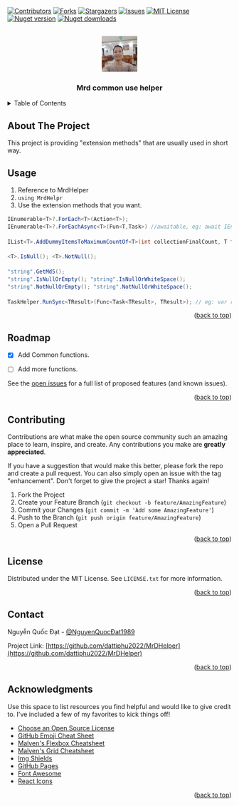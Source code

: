 <div id="top"></div>

[![Contributors][contributors-shield]][contributors-url]
[![Forks][forks-shield]][forks-url]
[![Stargazers][stars-shield]][stars-url]
[![Issues][issues-shield]][issues-url]
[![MIT License][license-shield]][license-url]
[![Nuget version][nugetversion-shield]][nugetversion-url]
[![Nuget downloads][nugetdownload-shield]][nugetdownload-url]



<!-- PROJECT LOGO -->
<br />
<div align="center">
  <a href="https://github.com/dattiphu2022/MrDHelper">
    <img src="Images/logo.jpg" alt="Logo" width="80" height="80">
  </a>

  <h3 align="center">Mrd common use helper</h3>
</div>



<!-- TABLE OF CONTENTS -->
<details>
  <summary>Table of Contents</summary>
  <ol>
    <li>
      <a href="#about-the-project">About The Project</a>      
    </li>    
    <li><a href="#usage">Usage</a></li>
    <li><a href="#roadmap">Roadmap</a></li>
    <li><a href="#contributing">Contributing</a></li>
    <li><a href="#license">License</a></li>
    <li><a href="#contact">Contact</a></li>
    <li><a href="#acknowledgments">Acknowledgments</a></li>
  </ol>
</details>



<!-- ABOUT THE PROJECT -->
## About The Project

This project is providing "extension methods" that are usually used in short way.


<!-- USAGE EXAMPLES -->
## Usage

1. Reference to MrdHelper
2. ```using MrdHelpr```
3. Use the extension methods that you want.

```c#
IEnumerable<T>?.ForEach<T>(Action<T>);
IEnumerable<T>?.ForEachAsync<T>(Fun<T,Task>) //awaitable, eg: await IEnumerable<T>?.ForEachAsync(async (t)=> { await Task.Delay(10); });

IList<T>.AddDummyItemsToMaximumCountOf<T>(int collectionFinalCount, T fillValue);

<T>.IsNull(); <T>.NotNull();

"string".GetMd5();
"string".IsNullOrEmpty(); "string".IsNullOrWhiteSpace();
"string".NotNullOrEmpty(); "string".NotNullOrWhiteSpace();

TaskHelper.RunSync<TResult>(Func<Task<TResult>, TResult>); // eg: var result = TaskHelper.RunSync<TResult>(()=>GetResultAsync());
```
<p align="right">(<a href="#top">back to top</a>)</p>



<!-- ROADMAP -->
## Roadmap

- [x] Add Common functions.
- [ ] Add more functions.


See the [open issues](https://github.com/dattiphu2022/MrDHelper/issues) for a full list of proposed features (and known issues).

<p align="right">(<a href="#top">back to top</a>)</p>



<!-- CONTRIBUTING -->
## Contributing

Contributions are what make the open source community such an amazing place to learn, inspire, and create. Any contributions you make are **greatly appreciated**.

If you have a suggestion that would make this better, please fork the repo and create a pull request. You can also simply open an issue with the tag "enhancement".
Don't forget to give the project a star! Thanks again!

1. Fork the Project
2. Create your Feature Branch (`git checkout -b feature/AmazingFeature`)
3. Commit your Changes (`git commit -m 'Add some AmazingFeature'`)
4. Push to the Branch (`git push origin feature/AmazingFeature`)
5. Open a Pull Request

<p align="right">(<a href="#top">back to top</a>)</p>



<!-- LICENSE -->
## License

Distributed under the MIT License. See `LICENSE.txt` for more information.

<p align="right">(<a href="#top">back to top</a>)</p>



<!-- CONTACT -->
## Contact

Nguyễn Quốc Đạt - [@NguyenQuocĐat1989](https://www.facebook.com/NguyenQuocDat1989)

Project Link: [https://github.com/dattiphu2022/MrDHelper](https://github.com/dattiphu2022/MrDHelper)

<p align="right">(<a href="#top">back to top</a>)</p>



<!-- ACKNOWLEDGMENTS -->
## Acknowledgments

Use this space to list resources you find helpful and would like to give credit to. I've included a few of my favorites to kick things off!

* [Choose an Open Source License](https://choosealicense.com)
* [GitHub Emoji Cheat Sheet](https://www.webpagefx.com/tools/emoji-cheat-sheet)
* [Malven's Flexbox Cheatsheet](https://flexbox.malven.co/)
* [Malven's Grid Cheatsheet](https://grid.malven.co/)
* [Img Shields](https://shields.io)
* [GitHub Pages](https://pages.github.com)
* [Font Awesome](https://fontawesome.com)
* [React Icons](https://react-icons.github.io/react-icons/search)

<p align="right">(<a href="#top">back to top</a>)</p>



<!-- MARKDOWN LINKS & IMAGES -->
<!-- https://www.markdownguide.org/basic-syntax/#reference-style-links -->
[contributors-shield]: https://img.shields.io/github/contributors/dattiphu2022/MrDHelper?style=for-the-badge
[contributors-url]: https://github.com/dattiphu2022/MrDHelper/graphs/contributors
[forks-shield]: https://img.shields.io/github/forks/dattiphu2022/MrDHelper?style=for-the-badge
[forks-url]: https://github.com/dattiphu2022/MrDHelper/network/members
[stars-shield]: https://img.shields.io/github/stars/dattiphu2022/MrDHelper?style=for-the-badge
[stars-url]: https://github.com/dattiphu2022/MrDHelper/stargazers
[issues-shield]: https://img.shields.io/github/issues/dattiphu2022/MrDHelper?style=for-the-badge
[issues-url]: https://github.com/dattiphu2022/MrDHelper/issues
[license-shield]: https://img.shields.io/github/license/dattiphu2022/MrDHelper?style=for-the-badge
[license-url]: https://github.com/dattiphu2022/MrDHelper/blob/master/LICENSE.txt
[nugetdownload-shield]: https://img.shields.io/nuget/dt/MrDHelper?style=for-the-badge
[nugetdownload-url]: https://www.nuget.org/packages/MrDHelper
[nugetversion-shield]: https://img.shields.io/nuget/v/MrDHelper?style=for-the-badge
[nugetversion-url]: https://www.nuget.org/packages/MrDHelper#versions-body-tab
